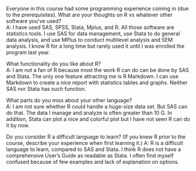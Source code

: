 Everyone in this course had some programming experience coming in (due to the prerequisites).  What are your thoughts on R vs whatever other software you've used?  
A: I have used SAS, SPSS, Stata, Mplus, and R. All those software are statistics tools. I use SAS for data management, use Stata to do general data analysis, and use MPlus to conduct multilevel analysis and SEM analysis. I know R for a long time but rarely used it until I was enrolled the program last year.

What functionality do you like about R?  
A:  I am not a fan of R because most the work R can do can be done by SAS and Stata. The only one feature attracting me is R Markdown. I can use Markdown to create a nice report with statistics tables and graphs. Neither SAS nor Stata has such function. 

What parts do you miss about your other language?  
A: I am not sure whether R could handle a huge-size data set. But SAS can do that. The data I manage and analyze is often greater than 10 G. In addition, Stata can plot a nice and colorful plot but I have not seen R can do it by now.

Do you consider R a difficult language to learn? (If you knew R prior to the course, describe your experience when first learning it.)
A: R is a difficult language to learn, compared to SAS and Stata. I think R does not have a comprehensive User’s Guide as readable as Stata. I often find myself confused because of few examples and lack of explanation on options. 
